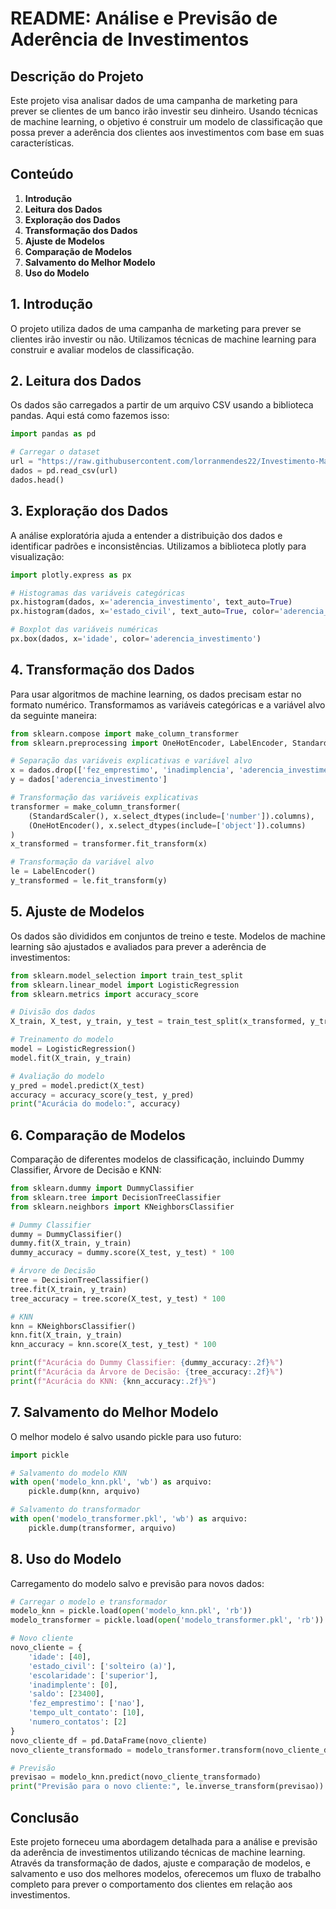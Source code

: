 # README: Análise e Previsão de Aderência de Investimentos

## Descrição do Projeto

Este projeto visa analisar dados de uma campanha de marketing para prever se clientes de um banco irão investir seu dinheiro. Usando técnicas de machine learning, o objetivo é construir um modelo de classificação que possa prever a aderência dos clientes aos investimentos com base em suas características.

## Conteúdo

1. **Introdução**
2. **Leitura dos Dados**
3. **Exploração dos Dados**
4. **Transformação dos Dados**
5. **Ajuste de Modelos**
6. **Comparação de Modelos**
7. **Salvamento do Melhor Modelo**
8. **Uso do Modelo**

## 1. Introdução

O projeto utiliza dados de uma campanha de marketing para prever se clientes irão investir ou não. Utilizamos técnicas de machine learning para construir e avaliar modelos de classificação.

## 2. Leitura dos Dados

Os dados são carregados a partir de um arquivo CSV usando a biblioteca pandas. Aqui está como fazemos isso:

```python
import pandas as pd

# Carregar o dataset
url = "https://raw.githubusercontent.com/lorranmendes22/Investimento-Market/main/marketing_investimento.csv"
dados = pd.read_csv(url)
dados.head()
```

## 3. Exploração dos Dados

A análise exploratória ajuda a entender a distribuição dos dados e identificar padrões e inconsistências. Utilizamos a biblioteca plotly para visualização:

```python
import plotly.express as px

# Histogramas das variáveis categóricas
px.histogram(dados, x='aderencia_investimento', text_auto=True)
px.histogram(dados, x='estado_civil', text_auto=True, color='aderencia_investimento', barmode='group')

# Boxplot das variáveis numéricas
px.box(dados, x='idade', color='aderencia_investimento')
```

## 4. Transformação dos Dados

Para usar algoritmos de machine learning, os dados precisam estar no formato numérico. Transformamos as variáveis categóricas e a variável alvo da seguinte maneira:

```python
from sklearn.compose import make_column_transformer
from sklearn.preprocessing import OneHotEncoder, LabelEncoder, StandardScaler

# Separação das variáveis explicativas e variável alvo
x = dados.drop(['fez_emprestimo', 'inadimplencia', 'aderencia_investimento'], axis=1)
y = dados['aderencia_investimento']

# Transformação das variáveis explicativas
transformer = make_column_transformer(
    (StandardScaler(), x.select_dtypes(include=['number']).columns),
    (OneHotEncoder(), x.select_dtypes(include=['object']).columns)
)
x_transformed = transformer.fit_transform(x)

# Transformação da variável alvo
le = LabelEncoder()
y_transformed = le.fit_transform(y)
```

## 5. Ajuste de Modelos

Os dados são divididos em conjuntos de treino e teste. Modelos de machine learning são ajustados e avaliados para prever a aderência de investimentos:

```python
from sklearn.model_selection import train_test_split
from sklearn.linear_model import LogisticRegression
from sklearn.metrics import accuracy_score

# Divisão dos dados
X_train, X_test, y_train, y_test = train_test_split(x_transformed, y_transformed, test_size=0.2, random_state=42)

# Treinamento do modelo
model = LogisticRegression()
model.fit(X_train, y_train)

# Avaliação do modelo
y_pred = model.predict(X_test)
accuracy = accuracy_score(y_test, y_pred)
print("Acurácia do modelo:", accuracy)
```

## 6. Comparação de Modelos

Comparação de diferentes modelos de classificação, incluindo Dummy Classifier, Árvore de Decisão e KNN:

```python
from sklearn.dummy import DummyClassifier
from sklearn.tree import DecisionTreeClassifier
from sklearn.neighbors import KNeighborsClassifier

# Dummy Classifier
dummy = DummyClassifier()
dummy.fit(X_train, y_train)
dummy_accuracy = dummy.score(X_test, y_test) * 100

# Árvore de Decisão
tree = DecisionTreeClassifier()
tree.fit(X_train, y_train)
tree_accuracy = tree.score(X_test, y_test) * 100

# KNN
knn = KNeighborsClassifier()
knn.fit(X_train, y_train)
knn_accuracy = knn.score(X_test, y_test) * 100

print(f"Acurácia do Dummy Classifier: {dummy_accuracy:.2f}%")
print(f"Acurácia da Árvore de Decisão: {tree_accuracy:.2f}%")
print(f"Acurácia do KNN: {knn_accuracy:.2f}%")
```

## 7. Salvamento do Melhor Modelo

O melhor modelo é salvo usando pickle para uso futuro:

```python
import pickle

# Salvamento do modelo KNN
with open('modelo_knn.pkl', 'wb') as arquivo:
    pickle.dump(knn, arquivo)

# Salvamento do transformador
with open('modelo_transformer.pkl', 'wb') as arquivo:
    pickle.dump(transformer, arquivo)
```

## 8. Uso do Modelo

Carregamento do modelo salvo e previsão para novos dados:

```python
# Carregar o modelo e transformador
modelo_knn = pickle.load(open('modelo_knn.pkl', 'rb'))
modelo_transformer = pickle.load(open('modelo_transformer.pkl', 'rb'))

# Novo cliente
novo_cliente = {
    'idade': [40],
    'estado_civil': ['solteiro (a)'],
    'escolaridade': ['superior'],
    'inadimplente': [0],
    'saldo': [23400],
    'fez_emprestimo': ['nao'],
    'tempo_ult_contato': [10],
    'numero_contatos': [2]
}
novo_cliente_df = pd.DataFrame(novo_cliente)
novo_cliente_transformado = modelo_transformer.transform(novo_cliente_df)

# Previsão
previsao = modelo_knn.predict(novo_cliente_transformado)
print("Previsão para o novo cliente:", le.inverse_transform(previsao))
```

## Conclusão

Este projeto forneceu uma abordagem detalhada para a análise e previsão da aderência de investimentos utilizando técnicas de machine learning. Através da transformação de dados, ajuste e comparação de modelos, e salvamento e uso dos melhores modelos, oferecemos um fluxo de trabalho completo para prever o comportamento dos clientes em relação aos investimentos.
